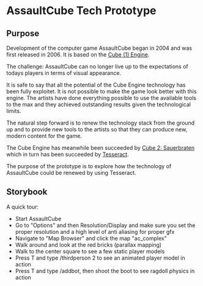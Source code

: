 # AssaultCube Tech Prototype #

## Purpose ##

Development of the computer game AssaultCube began in 2004 and was first released in 2006. It is based on the [Cube (1) Engine](http://cubeengine.com/). 

The challenge: AssaultCube can no longer live up to the expectations of todays players in terms of visual appearance. 

It is safe to say that all the potential of the Cube Engine technology has been fully exploitet. It is not possible to make the game look better with this engine. The artists have done everything possible to use the available tools to the max and they achieved outstanding results given the technological limits. 

The natural step forward is to renew the technology stack from the ground up and to provide new tools to the artists so that they can produce new, modern content for the game.

The Cube Engine has meanwhile been succeeded by [Cube 2: Sauerbraten](http://sauerbraten.org/) which in turn has been succeeded by [Tesseract](http://tesseract.gg/).

The purpose of the prototype is to explore how the technology of AssaultCube could be renewed by using Tesseract.

## Storybook ##

A quick tour:

- Start AssaultCube
- Go to "Options" and then Resolution/Display and make sure you set the proper resolution and a high level of anti aliasing for proper gfx
- Navigate to "Map Browser" and click the map "ac_complex"
- Walk around and look at the red bricks (parallax mapping)
- Walk to the center square to see a few static player models 
- Press T and type /thirdperson 2 to see an animated player model in action
- Press T and type /addbot, then shoot the boot to see ragdoll physics in action
